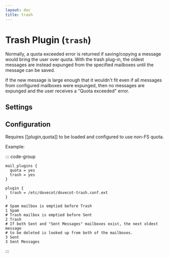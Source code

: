 ```yaml
---
layout: doc
title: trash
---
```


# Trash Plugin (`trash`)

Normally, a quota exceeded error is returned if saving/copying a message would
bring the user over quota.  With the trash plug-in, the oldest messages are
instead expunged from the specified mailboxes until the message can be
saved.

If the new message is large enough that it wouldn't fit even if all messages
from configured mailboxes were expunged, then no messages are expunged and the
user receives a "Quota exceeded" error.

## Settings

<SettingsComponent plugin="trash" />

## Configuration

Requires [[plugin,quota]] to be loaded and configured to use non-FS quota.

Example:

::: code-group
```[dovecot.conf]
mail_plugins {
  quota = yes
  trash = yes
}

plugin {
  trash = /etc/dovecot/dovecot-trash.conf.ext
}
```

```[dovecot-trash.conf.ext]
# Spam mailbox is emptied before Trash
1 Spam
# Trash mailbox is emptied before Sent
2 Trash
# If both Sent and "Sent Messages" mailboxes exist, the next oldest message
# to be deleted is looked up from both of the mailboxes.
3 Sent
3 Sent Messages
```
:::

